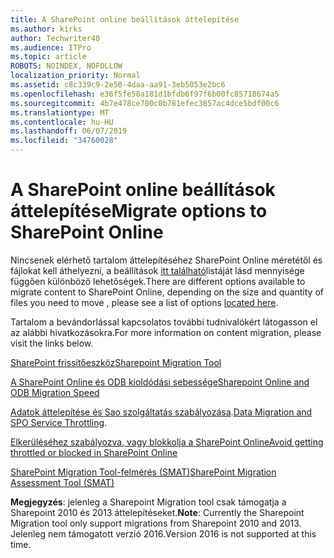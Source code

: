 ```yaml
---
title: A SharePoint online beállítások áttelepítése
ms.author: kirks
author: Techwriter40
ms.audience: ITPro
ms.topic: article
ROBOTS: NOINDEX, NOFOLLOW
localization_priority: Normal
ms.assetid: c8c339c9-2e50-4daa-aa91-3eb5053e2bc6
ms.openlocfilehash: e36f5fe58a181d1bfdb6f97f6b00fc85718674a5
ms.sourcegitcommit: 4b7e478ce700c0b781efec3857ac4dce5bdf00c6
ms.translationtype: MT
ms.contentlocale: hu-HU
ms.lasthandoff: 06/07/2019
ms.locfileid: "34760028"
---
```

# <a name="migrate-options-to-sharepoint-online"></a><span data-ttu-id="f1ab1-102">A SharePoint online beállítások áttelepítése</span><span class="sxs-lookup"><span data-stu-id="f1ab1-102">Migrate options to SharePoint Online</span></span>

<span data-ttu-id="f1ab1-103">Nincsenek elérhető tartalom áttelepítéséhez SharePoint Online méretétől és fájlokat kell áthelyezni, a beállítások [itt található](https://docs.microsoft.com/sharepointmigration/migrate-to-sharepoint-online)listáját lásd mennyisége függően különböző lehetőségek.</span><span class="sxs-lookup"><span data-stu-id="f1ab1-103">There are different options available to migrate content to SharePoint Online, depending on the size and quantity of files you need to move , please see a list of options [located here](https://docs.microsoft.com/sharepointmigration/migrate-to-sharepoint-online).</span></span>

<span data-ttu-id="f1ab1-104">Tartalom a bevándorlással kapcsolatos további tudnivalókért látogasson el az alábbi hivatkozásokra.</span><span class="sxs-lookup"><span data-stu-id="f1ab1-104">For more information on content migration, please visit the links below.</span></span>

[<span data-ttu-id="f1ab1-105">SharePoint frissítőeszköz</span><span class="sxs-lookup"><span data-stu-id="f1ab1-105">Sharepoint Migration Tool</span></span>](https://docs.microsoft.com/sharepointmigration/introducing-the-sharepoint-migration-tool)

[<span data-ttu-id="f1ab1-106">A SharePoint Online és ODB kioldódási sebessége</span><span class="sxs-lookup"><span data-stu-id="f1ab1-106">Sharepoint Online and ODB Migration Speed</span></span>](https://docs.microsoft.com/sharepointmigration/sharepoint-online-and-onedrive-migration-speed)

<span data-ttu-id="f1ab1-107">[Adatok áttelepítése és Sao szolgáltatás szabályozása](https://blogs.technet.microsoft.com/sposupport/2017/08/12/data-migration-and-spo-service-throttling/).</span><span class="sxs-lookup"><span data-stu-id="f1ab1-107">[Data Migration and SPO Service Throttling](https://blogs.technet.microsoft.com/sposupport/2017/08/12/data-migration-and-spo-service-throttling/).</span></span>


[<span data-ttu-id="f1ab1-108">Elkerüléséhez szabályozva, vagy blokkolja a SharePoint Online</span><span class="sxs-lookup"><span data-stu-id="f1ab1-108">Avoid getting throttled or blocked in SharePoint Online</span></span>](https://docs.microsoft.com/sharepoint/dev/general-development/how-to-avoid-getting-throttled-or-blocked-in-sharepoint-online)

[<span data-ttu-id="f1ab1-109">SharePoint Migration Tool-felmérés (SMAT)</span><span class="sxs-lookup"><span data-stu-id="f1ab1-109">SharePoint Migration Assessment Tool (SMAT)</span></span>](https://www.microsoft.com/download/details.aspx?id=53598&amp;751be11f-ede8-5a0c-058c-2ee190a24fa6=True)

<span data-ttu-id="f1ab1-110">**Megjegyzés**: jelenleg a Sharepoint Migration tool csak támogatja a Sharepoint 2010 és 2013 áttelepítéseket.</span><span class="sxs-lookup"><span data-stu-id="f1ab1-110">**Note**: Currently the Sharepoint Migration tool only support migrations from Sharepoint 2010  and 2013.</span></span> <span data-ttu-id="f1ab1-111">Jelenleg nem támogatott verzió 2016.</span><span class="sxs-lookup"><span data-stu-id="f1ab1-111">Version 2016 is not supported at this time.</span></span>
